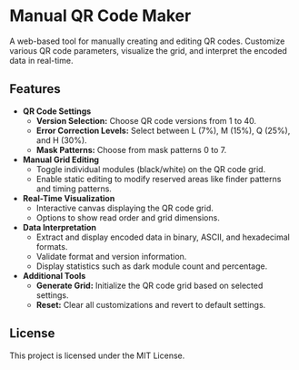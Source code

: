 # Manual QR Code Maker

A web-based tool for manually creating and editing QR codes. Customize various QR code parameters, visualize the grid, and interpret the encoded data in real-time.

## Features

- **QR Code Settings**
  - **Version Selection:** Choose QR code versions from 1 to 40.
  - **Error Correction Levels:** Select between L (7%), M (15%), Q (25%), and H (30%).
  - **Mask Patterns:** Choose from mask patterns 0 to 7.
- **Manual Grid Editing**
  - Toggle individual modules (black/white) on the QR code grid.
  - Enable static editing to modify reserved areas like finder patterns and timing patterns.
- **Real-Time Visualization**
  - Interactive canvas displaying the QR code grid.
  - Options to show read order and grid dimensions.
- **Data Interpretation**
  - Extract and display encoded data in binary, ASCII, and hexadecimal formats.
  - Validate format and version information.
  - Display statistics such as dark module count and percentage.
- **Additional Tools**
  - **Generate Grid:** Initialize the QR code grid based on selected settings.
  - **Reset:** Clear all customizations and revert to default settings.

## License 
This project is licensed under the MIT License.
